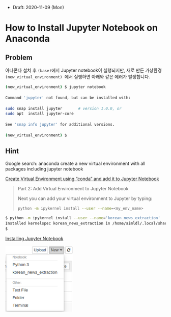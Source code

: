 * Draft: 2020-11-09 (Mon)

# How to Install Jupyter Notebook on Anaconda



## Problem

아나콘다 설치 후 `(base)`에서 Jupyter notebook이 실행되지만, 새로 만든 가상환경 `(new_virtual_environment) `에서 실행하면 아래와 같은 에러가 발생합니다.

```bash
(new_virtual_environment) $ jupyter notebook

Command 'jupyter' not found, but can be installed with:

sudo snap install jupyter       # version 1.0.0, or
sudo apt  install jupyter-core

See 'snap info jupyter' for additional versions.

(new_virtual_environment) $
```

## Hint

Google search: anaconda create a new virtual environment with all packages including jupyter notebook

[Create Virtual Environment using “conda” and add it to Jupyter Notebook](https://medium.com/analytics-vidhya/create-virtual-environment-using-conda-and-add-it-to-jupyter-notebook-d319a81dfd1)

> Part 2: Add Virtual Environment to Jupyter Notebook
>
> Next you can add your virtual environment to Jupyter by typing:
>
> ```bash
> python -m ipykernel install --user --name=<my_env_name>
> ```

```bash
$ python -m ipykernel install --user --name='korean_news_extraction'
Installed kernelspec korean_news_extraction in /home/aimldl/.local/share/jupyter/kernels/korean_news_extraction
$
```

[Installing Jupyter Notebook](https://test-jupyter.readthedocs.io/en/latest/install.html)

<img src='images/jupyter_notebook-new-ipykernel-korean_news_extraction.png'>